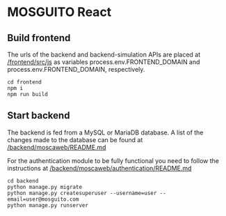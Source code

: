 # MOSGUITO React

## Build frontend

The urls of the backend and backend-simulation APIs are placed 
at <u>/frontend/src/js</u> as variables process.env.FRONTEND_DOMAIN and 
process.env.FRONTEND_DOMAIN, respectively.

```console
cd frontend
npm i
npm run build
```

## Start backend

The backend is fed from a MySQL or MariaDB database. A list of the 
changes made to the database can be found at 
<u>/backend/moscaweb/README.md</u>

For the authentication module to be fully functional you need to 
follow the instructions at <u>/backend/moscaweb/authentication/README.md</u>

```console
cd backend
python manage.py migrate
python manage.py createsuperuser --username=user --email=user@mosguito.com
python manage.py runserver
```
